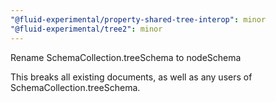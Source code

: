 ```yaml
---
"@fluid-experimental/property-shared-tree-interop": minor
"@fluid-experimental/tree2": minor
---
```


Rename SchemaCollection.treeSchema to nodeSchema

This breaks all existing documents, as well as any users of SchemaCollection.treeSchema.
